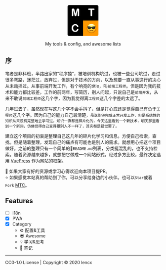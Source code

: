 <div align="center">
  <img width="100" height="100" src="static/logo.png" alt="mtc">
  <br>
  <p>My tools & config, and awesome lists</p>
</div>

## 序

笔者是非科班，半路出家的“程序猿”，被培训机构坑过，也被一些公司坑过，走过很多弯路，迷茫过，放弃过，但是对于技术的方向，以及想要一直从事这行的决心从未动摇过。从事前端开发工作，有个响亮的title，叫`前端工程师`。但是因为我的技术和能力都比较差，工作的前两年，写简历，别人问起，只说自己是`前端开发`，从来不敢说`前端工程师`这几个字，因为我觉得离`工程师`这几个字差的太远了。

几年过去了，虽然现在写这几个字不会手抖了，但是打心底还是觉得自己有负于`工程师`这几个字。因为自己的能力自己最清楚，`虽说能够完成正常开发工作，但是系统性的知识从来没有完整地去学习过，知识一直都是碎片化的，今天这里看到一个新技术，明天那里看到一个新词，仿佛觉得自己变得跟别人不一样了，其实都是错觉罢了。`

建立这个项目的初衷是整理自己这几年的碎片化学习和信息。方便自己检索，查找。但是随着整理，发现自己的痛点有可能也是别人的需求。就想用心把这个项目做好。之前的整理只有一个简单的`README.md`列表，分类挺混乱的，也不支持检索。随着资源越来越多，就想把它做成一个网站形式。经过多方比较，最终决定选用 [VuePress](https://vuepress.vuejs.org) 作为网站的框架。

👏 如果大家有好的资源或学习心得欢迎向本项目提PR。\
⭐️ 如果感觉本站真的帮助到了你，可以分享给身边的小伙伴。也可以`Star`或着`Fork` [MTC](https://github.com/lencx/mtc)。

## Features

- [ ] i18n
- [x] PWA
- [x] Category
  - ⚙️ 配置&工具
  - 😎 Awesome
  - 💡 学习&思考
  - 📝 笔记

---

CC0-1.0 License | Copyright © 2020 lencx
